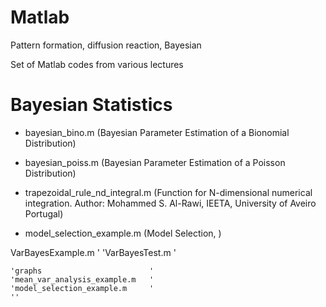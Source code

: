 # Matlab
Pattern formation, diffusion reaction, Bayesian 

Set of Matlab codes from various lectures

# Bayesian Statistics

- bayesian_bino.m (Bayesian Parameter Estimation of a Bionomial Distribution)
- bayesian_poiss.m (Bayesian Parameter Estimation of a Poisson Distribution)

- trapezoidal_rule_nd_integral.m (Function for N-dimensional numerical integration. Author: Mohammed S. Al-Rawi, IEETA, University of Aveiro Portugal)

- model_selection_example.m (Model Selection, )

VarBayesExample.m             '
    'VarBayesTest.m                '

    'graphs                        '
    'mean_var_analysis_example.m   '
    'model_selection_example.m     '
    ''
